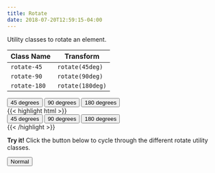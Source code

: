 ```yaml
---
title: Rotate
date: 2018-07-20T12:59:15-04:00
---
```


Utility classes to rotate an element.

| Class Name   | Transform        |
| ------------ | ---------------- |
| `rotate-45`  | `rotate(45deg)`  |
| `rotate-90`  | `rotate(90deg)`  |
| `rotate-180` | `rotate(180deg)` |

<div class="my-6">
    <div class="button-group">
        <button class="rotate-45 button">45 degrees</button>
        <button class="rotate-90 button">90 degrees</button>
        <button class="rotate-180 button">180 degrees</button>
    </div>
</div>

<div class="mt-3 mb-4">
{{< highlight html >}}
<div class="button-group">
    <button class="rotate-45 button">45 degrees</button>
    <button class="rotate-90 button">90 degrees</button>
    <button class="rotate-180 button">180 degrees</button>
</div>
{{< /highlight >}}
</div>

<p class="flex flex--align-center flex--wrap mb-2">
    <i class="pi-rocket mr-1 text-negative"></i>
    <strong class="mr-1">Try it!</strong> 
    Click the button below to cycle through the different rotate utility classes.
</p>

<div class="blocks-container my-5">
    <div class="block laptop-up-4">
        <button class="button rotate-button">Normal</button>
    </div>
</div>